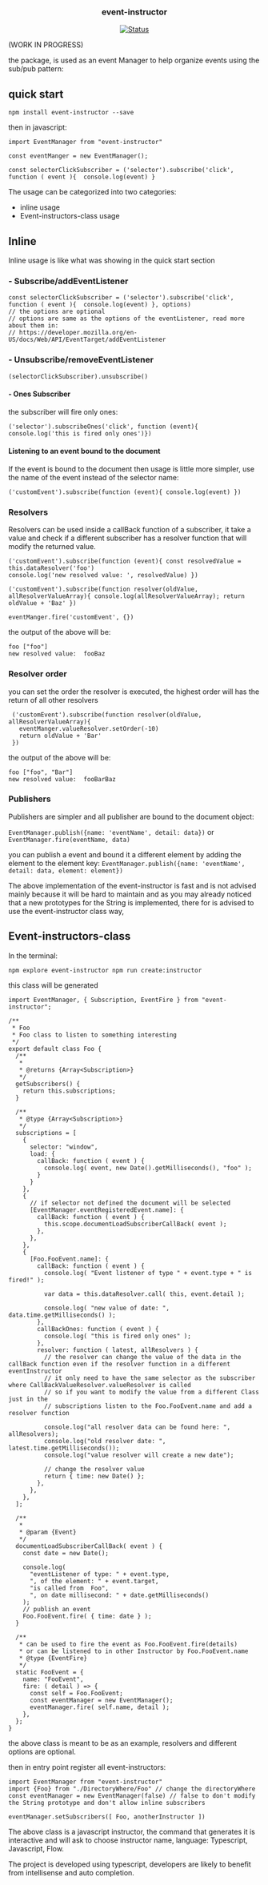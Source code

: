 <p align="center">

<h3 align="center">event-instructor</h3>

<div align="center">

[![Status](https://img.shields.io/badge/status-active-success.svg)]()

</div>

(WORK IN PROGRESS)

the package, is used as an event Manager to help organize events using the sub/pub pattern:

## quick start

`npm install event-instructor --save`

then in javascript:
```
import EventManager from "event-instructor"

const eventManger = new EventManager();

const selectorClickSubscriber = ('selector').subscribe('click', function ( event ){  console.log(event) }
```
 The usage can be categorized into two categories:

- inline usage
- Event-instructors-class usage

## Inline
Inline usage is like what was showing in the quick start section

### - Subscribe/addEventListener
```
const selectorClickSubscriber = ('selector').subscribe('click', function ( event ){  console.log(event) }, options)
// the options are optional
// options are same as the options of the eventListener, read more about them in:
// https://developer.mozilla.org/en-US/docs/Web/API/EventTarget/addEventListener
```

### - Unsubscribe/removeEventListener
```
(selectorClickSubscriber).unsubscribe()
```

#### - Ones Subscriber
the subscriber will fire only ones:
```
('selector').subscribeOnes('click', function (event){ console.log('this is fired only ones')})
```
#### Listening to an event bound to the document
If the event is bound to the document then usage is little more simpler, use the name of the event instead of the selector name:
```
('customEvent').subscribe(function (event){ console.log(event) })
```

### Resolvers
Resolvers can be used inside a callBack function of a subscriber, it take a value and check if a different subscriber has a resolver function that will modify the returned value.
```
('customEvent').subscribe(function (event){ const resolvedValue = this.dataResolver('foo')
console.log('new resolved value: ', resolvedValue) })

('customEvent').subscribe(function resolver(oldValue, allResolverValueArray){ console.log(allResolverValueArray); return oldValue + 'Baz' })

eventManger.fire('customEvent', {})
```
the output of the above will be:

```
foo ["foo"]
new resolved value:  fooBaz
```

### Resolver order
you can set the order the resolver is executed, the highest order will has the return of all other resolvers

```
 ('customEvent').subscribe(function resolver(oldValue, allResolverValueArray){ 
   eventManger.valueResolver.setOrder(-10)
   return oldValue + 'Bar' 
 })
```
the output of the above will be:
```
foo ["foo", "Bar"]
new resolved value:  fooBarBaz
```

### Publishers

Publishers are simpler and all publisher are bound to the document object:

`EventManager.publish({name: 'eventName', detail: data})` 
or 
`EventManager.fire(eventName, data)`

you can publish a event and bound it a different element by adding the element to the element key:
`EventManager.publish({name: 'eventName', detail: data, element: element})` 



The above implementation of the event-instructor is fast and is not advised mainly because it will be hard to maintain and as you may already noticed that a new prototypes for the String is implemented, there for is advised to use the event-instructor class way, 

## Event-instructors-class

In the terminal:

`npm explore event-instructor npm run create:instructor`

this class will be generated

```
import EventManager, { Subscription, EventFire } from "event-instructor";

/**
 * Foo
 * Foo class to listen to something interesting
 */
export default class Foo {
  /**
   *
   * @returns {Array<Subscription>}
   */
  getSubscribers() {
    return this.subscriptions;
  }

  /**
   * @type {Array<Subscription>}
   */
  subscriptions = [
    {
      selector: "window",
      load: {
        callBack: function ( event ) {
          console.log( event, new Date().getMilliseconds(), "foo" );
        }
      }
    },
    {
      // if selector not defined the document will be selected
      [EventManager.eventRegisteredEvent.name]: {
        callBack: function ( event ) {
          this.scope.documentLoadSubscriberCallBack( event );
        },
      },
    },
    {
      [Foo.FooEvent.name]: {
        callBack: function ( event ) {
          console.log( "Event listener of type " + event.type + " is fired!" );

          var data = this.dataResolver.call( this, event.detail );

          console.log( "new value of date: ", data.time.getMilliseconds() );
        },
        callBackOnes: function ( event ) {
          console.log( "this is fired only ones" );
        },
        resolver: function ( latest, allResolvers ) {
          // the resolver can change the value of the data in the callBack function even if the resolver function in a different eventInstructor
          // it only need to have the same selector as the subscriber where CallBackValueResolver.valueResolver is called
          // so if you want to modify the value from a different Class just in the
          // subscriptions listen to the Foo.FooEvent.name and add a resolver function

          console.log("all resolver data can be found here: ", allResolvers);
          console.log("old resolver date: ", latest.time.getMilliseconds());
          console.log("value resolver will create a new date");

          // change the resolver value
          return { time: new Date() };
        },
      },
    },
  ];

  /**
   *
   * @param {Event}
   */
  documentLoadSubscriberCallBack( event ) {
    const date = new Date();

    console.log(
      "eventListener of type: " + event.type,
      ", of the element: " + event.target,
      "is called from  Foo",
      ", on date millisecond: " + date.getMilliseconds()
    );
    // publish an event
    Foo.FooEvent.fire( { time: date } );
  }

  /**
   * can be used to fire the event as Foo.FooEvent.fire(details)
   * or can be listened to in other Instructor by Foo.FooEvent.name
   * @type {EventFire}
   */
  static FooEvent = {
    name: "FooEvent",
    fire: ( detail ) => {
      const self = Foo.FooEvent;
      const eventManager = new EventManager();
      eventManager.fire( self.name, detail );
    },
  };
}
```
the above class is meant to be as an example, resolvers and different options are optional.

then in entry point register all event-instructors: 
```
import EventManager from "event-instructor"
import {Foo} from "./DirectoryWhere/Foo" // change the directoryWhere
const eventManager = new EventManager(false) // false to don't modify the String prototype and don't allow inline subscribers

eventManager.setSubscribers([ Foo, anotherInstructor ])

```
The above class is a javascript instructor, the command that generates it is interactive and will ask to choose instructor name, language: Typescript, Javascript, Flow.

The project is developed using typescript, developers are likely to benefit from intellisense and auto completion.
